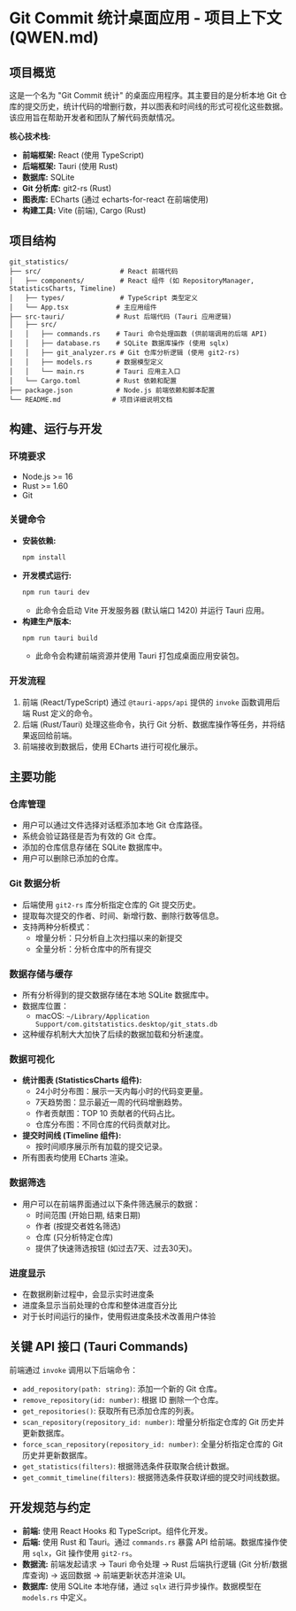 # Git Commit 统计桌面应用 - 项目上下文 (QWEN.md)

## 项目概览

这是一个名为 "Git Commit 统计" 的桌面应用程序。其主要目的是分析本地 Git 仓库的提交历史，统计代码的增删行数，并以图表和时间线的形式可视化这些数据。该应用旨在帮助开发者和团队了解代码贡献情况。

**核心技术栈:**
*   **前端框架:** React (使用 TypeScript)
*   **后端框架:** Tauri (使用 Rust)
*   **数据库:** SQLite
*   **Git 分析库:** git2-rs (Rust)
*   **图表库:** ECharts (通过 echarts-for-react 在前端使用)
*   **构建工具:** Vite (前端), Cargo (Rust)

## 项目结构

```
git_statistics/
├── src/                    # React 前端代码
│   ├── components/         # React 组件 (如 RepositoryManager, StatisticsCharts, Timeline)
│   ├── types/              # TypeScript 类型定义
│   └── App.tsx            # 主应用组件
├── src-tauri/             # Rust 后端代码 (Tauri 应用逻辑)
│   ├── src/
│   │   ├── commands.rs    # Tauri 命令处理函数 (供前端调用的后端 API)
│   │   ├── database.rs    # SQLite 数据库操作 (使用 sqlx)
│   │   ├── git_analyzer.rs # Git 仓库分析逻辑 (使用 git2-rs)
│   │   ├── models.rs      # 数据模型定义
│   │   └── main.rs        # Tauri 应用主入口
│   └── Cargo.toml         # Rust 依赖和配置
├── package.json           # Node.js 前端依赖和脚本配置
└── README.md             # 项目详细说明文档
```

## 构建、运行与开发

### 环境要求
*   Node.js >= 16
*   Rust >= 1.60
*   Git

### 关键命令

*   **安装依赖:**
    ```bash
    npm install
    ```
*   **开发模式运行:**
    ```bash
    npm run tauri dev
    ```
    *   此命令会启动 Vite 开发服务器 (默认端口 1420) 并运行 Tauri 应用。
*   **构建生产版本:**
    ```bash
    npm run tauri build
    ```
    *   此命令会构建前端资源并使用 Tauri 打包成桌面应用安装包。

### 开发流程
1.  前端 (React/TypeScript) 通过 `@tauri-apps/api` 提供的 `invoke` 函数调用后端 Rust 定义的命令。
2.  后端 (Rust/Tauri) 处理这些命令，执行 Git 分析、数据库操作等任务，并将结果返回给前端。
3.  前端接收到数据后，使用 ECharts 进行可视化展示。

## 主要功能

### 仓库管理
*   用户可以通过文件选择对话框添加本地 Git 仓库路径。
*   系统会验证路径是否为有效的 Git 仓库。
*   添加的仓库信息存储在 SQLite 数据库中。
*   用户可以删除已添加的仓库。

### Git 数据分析
*   后端使用 `git2-rs` 库分析指定仓库的 Git 提交历史。
*   提取每次提交的作者、时间、新增行数、删除行数等信息。
*   支持两种分析模式：
    *   增量分析：只分析自上次扫描以来的新提交
    *   全量分析：分析仓库中的所有提交

### 数据存储与缓存
*   所有分析得到的提交数据存储在本地 SQLite 数据库中。
*   数据库位置：
    *   macOS: `~/Library/Application Support/com.gitstatistics.desktop/git_stats.db`
*   这种缓存机制大大加快了后续的数据加载和分析速度。

### 数据可视化
*   **统计图表 (StatisticsCharts 组件):**
    *   24小时分布图：展示一天内每小时的代码变更量。
    *   7天趋势图：显示最近一周的代码增删趋势。
    *   作者贡献图：TOP 10 贡献者的代码占比。
    *   仓库分布图：不同仓库的代码贡献对比。
*   **提交时间线 (Timeline 组件):**
    *   按时间顺序展示所有加载的提交记录。
*   所有图表均使用 ECharts 渲染。

### 数据筛选
*   用户可以在前端界面通过以下条件筛选展示的数据：
    *   时间范围 (开始日期, 结束日期)
    *   作者 (按提交者姓名筛选)
    *   仓库 (只分析特定仓库)
    *   提供了快速筛选按钮 (如过去7天、过去30天)。

### 进度显示
*   在数据刷新过程中，会显示实时进度条
*   进度条显示当前处理的仓库和整体进度百分比
*   对于长时间运行的操作，使用假进度条技术改善用户体验

## 关键 API 接口 (Tauri Commands)

前端通过 `invoke` 调用以下后端命令：

*   `add_repository(path: string)`: 添加一个新的 Git 仓库。
*   `remove_repository(id: number)`: 根据 ID 删除一个仓库。
*   `get_repositories()`: 获取所有已添加仓库的列表。
*   `scan_repository(repository_id: number)`: 增量分析指定仓库的 Git 历史并更新数据库。
*   `force_scan_repository(repository_id: number)`: 全量分析指定仓库的 Git 历史并更新数据库。
*   `get_statistics(filters)`: 根据筛选条件获取聚合统计数据。
*   `get_commit_timeline(filters)`: 根据筛选条件获取详细的提交时间线数据。

## 开发规范与约定

*   **前端:** 使用 React Hooks 和 TypeScript。组件化开发。
*   **后端:** 使用 Rust 和 Tauri。通过 `commands.rs` 暴露 API 给前端。数据库操作使用 `sqlx`，Git 操作使用 `git2-rs`。
*   **数据流:** 前端发起请求 -> Tauri 命令处理 -> Rust 后端执行逻辑 (Git 分析/数据库查询) -> 返回数据 -> 前端更新状态并渲染 UI。
*   **数据库:** 使用 SQLite 本地存储，通过 `sqlx` 进行异步操作。数据模型在 `models.rs` 中定义。